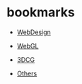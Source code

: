 # bookmarks

* [WebDesign](https://github.com/daumkuchen/bookmarks/blob/master/list/WebDesign.md)

* [WebGL](https://github.com/daumkuchen/bookmarks/blob/master/list/WebGL.md)

<!-- * [Processing](https://github.com/daumkuchen/bookmarks/blob/master/list/Processing.md) -->

<!-- * [Tidalcycles](https://github.com/daumkuchen/bookmarks/blob/master/list/Tidalcycles.md) -->

* [3DCG](https://github.com/daumkuchen/bookmarks/blob/master/list/3DCG.md)

* [Others](https://github.com/daumkuchen/bookmarks/blob/master/list/Others.md)

<!-- --

* [Frontend](https://github.com/daumkuchen/bookmarks/blob/master/list/Frontend.md)

-->
